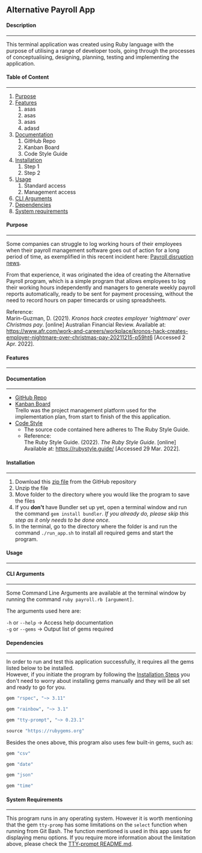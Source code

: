 ## Alternative Payroll App

#### Description
___
This terminal application was created using Ruby language with the purpose of utilising a range of developer tools, going through the processes of conceptualising, designing, planning, testing and implementing the application.

#### Table of Content
____
1. [Purpose](https://github.com/limagisele/terminal-app#purpose)
2. [Features](https://github.com/limagisele/terminal-app#features)
   1. asas
   2. asas
   3. asas
   4. adasd
3. [Documentation](https://github.com/limagisele/terminal-app#documentation)  
    1. GitHub Repo  
    2. Kanban Board
    3. Code Style Guide
4. [Installation](https://github.com/limagisele/terminal-app#installation)
   1. Step 1
   2. Step 2
5. [Usage](https://github.com/limagisele/terminal-app#usage)
   1. Standard access
   2. Management access
6. [CLI Arguments](https://github.com/limagisele/terminal-app#cli-arguments)
7. [Dependencies](https://github.com/limagisele/terminal-app#dependencies)
8. [System requirements](https://github.com/limagisele/terminal-app#system-requirements)

#### Purpose
____
Some companies can struggle to log working hours of their employees when their payroll management software goes out of action for a long period of time, as exemplified in this recent incident here: [Payroll disruption news](https://www.afr.com/work-and-careers/workplace/kronos-hack-creates-employer-nightmare-over-christmas-pay-20211215-p59ht6).  

From that experience, it was originated the idea of creating the Alternative Payroll program, which is a simple program that allows employees to log their working hours independently and managers to generate weekly payroll reports automatically, ready to be sent for payment processing, without the need to record hours on paper timecards or using spreadsheets.

Reference:  
Marin-Guzman, D. (2021). *Kronos hack creates employer ‘nightmare’ over Christmas pay*. [online] Australian Financial Review. Available at: https://www.afr.com/work-and-careers/workplace/kronos-hack-creates-employer-nightmare-over-christmas-pay-20211215-p59ht6 [Accessed 2 Apr. 2022].

#### Features
____


#### Documentation
____
* [GitHub Repo](https://github.com/limagisele/xxx)
* [Kanban Board](https://trello.com/b/wF75LZtz/alternative-payroll)  
  Trello was the project management platform used for the implementation plan, from start to finish of the this application.
* [Code Style](https://rubystyle.guide/)
  * The source code contained here adheres to The Ruby Style Guide.
  * Reference:  
  The Ruby Style Guide. (2022). *The Ruby Style Guide*. [online] Available at: https://rubystyle.guide/ [Accessed 29 Mar. 2022].

#### Installation
____
1. Download this [zip file](https://github.com/limagisele/terminal-app/archive/refs/heads/master.zip) from the GitHub repository
2. Unzip the file
3. Move folder to the directory where you would like the program to save the files
4. If you **don't** have Bundler set up yet, open a terminal window and run the command `gem install bundler`. *If you already do, please skip this step as it only needs to be done once.*
5. In the terminal, go to the directory where the folder is and run the command `./run_app.sh` to install all required gems and start the program.

#### Usage
____

#### CLI Arguments
____
Some Command Line Arguments are available at the terminal window by running the command `ruby payroll.rb [argument]`.  

The arguments used here are:

`-h` or `--help` -> Access help documentation  
`-g` or `--gems` -> Output list of gems required

#### Dependencies
____
In order to run and test this application successfully, it requires all the gems listed below to be installed.  
However, if you initiate the program by following the [Installation Steps]() you don't need to worry about installing gems manually and they will be all set and ready to go for you.

```ruby
gem "rspec", "~> 3.11"

gem "rainbow", "~> 3.1"

gem "tty-prompt", "~> 0.23.1"

source "https://rubygems.org"
```
Besides the ones above, this program also uses few built-in gems, such as:
```ruby
gem "csv"

gem "date"

gem "json"

gem "time"
```

#### System Requirements
____
This program runs in any operating system. However it is worth mentioning that the gem `tty-promp` has some limitations on the `select` function when running from Git Bash. The function mentioned is used in this app uses for displaying menu options.
If you require more information about the limitation above, please check the [TTY-prompt README.md](https://github.com/piotrmurach/tty-prompt#windows-support).